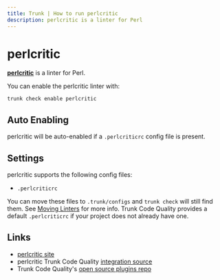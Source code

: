 ```yaml
---
title: Trunk | How to run perlcritic
description: perlcritic is a linter for Perl
---
```


# perlcritic

[**perlcritic**](https://metacpan.org/pod/Perl::Critic) is a linter for Perl.

You can enable the perlcritic linter with:

```shell
trunk check enable perlcritic
```

## Auto Enabling

perlcritic will be auto-enabled if a `.perlcriticrc` config file is present.

## Settings

perlcritic supports the following config files:

* `.perlcriticrc`

You can move these files to `.trunk/configs` and `trunk check` will still find them. See [Moving Linters](../configure-linters.md#moving-linters) for more info. Trunk Code Quality provides a default `.perlcriticrc` if your project does not already have one.

## Links

* [perlcritic site](https://metacpan.org/pod/Perl::Critic)
* perlcritic Trunk Code Quality [integration source](https://github.com/trunk-io/plugins/tree/main/linters/perlcritic)
* Trunk Code Quality's [open source plugins repo](https://github.com/trunk-io/plugins/tree/main)
